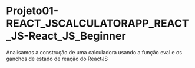 # Projeto01-REACT_JSCALCULATORAPP_REACT_JS-React_JS_Beginner
Analisamos a construção de uma calculadora usando a função eval e os ganchos de estado de reação do ReactJS
